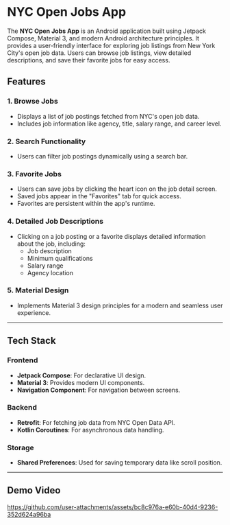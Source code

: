 # NYC Open Jobs App

The **NYC Open Jobs App** is an Android application built using Jetpack Compose, Material 3, and modern Android architecture principles. It provides a user-friendly interface for exploring job listings from New York City's open job data. Users can browse job listings, view detailed descriptions, and save their favorite jobs for easy access.

## Features

### 1. Browse Jobs
- Displays a list of job postings fetched from NYC's open job data.
- Includes job information like agency, title, salary range, and career level.

### 2. Search Functionality
- Users can filter job postings dynamically using a search bar.

### 3. Favorite Jobs
- Users can save jobs by clicking the heart icon on the job detail screen.
- Saved jobs appear in the "Favorites" tab for quick access.
- Favorites are persistent within the app's runtime.

### 4. Detailed Job Descriptions
- Clicking on a job posting or a favorite displays detailed information about the job, including:
  - Job description
  - Minimum qualifications
  - Salary range
  - Agency location

### 5. Material Design
- Implements Material 3 design principles for a modern and seamless user experience.

---

## Tech Stack

### Frontend
- **Jetpack Compose**: For declarative UI design.
- **Material 3**: Provides modern UI components.
- **Navigation Component**: For navigation between screens.

### Backend
- **Retrofit**: For fetching job data from NYC Open Data API.
- **Kotlin Coroutines**: For asynchronous data handling.

### Storage
- **Shared Preferences**: Used for saving temporary data like scroll position.

---
## Demo Video

https://github.com/user-attachments/assets/bc8c976a-e60b-40d4-9236-352d624a96ba
